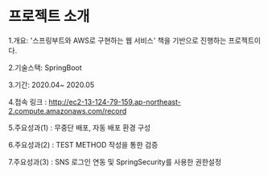# 프로젝트 소개

1.개요: '스프링부트와 AWS로 구현하는 웹 서비스' 책을 기반으로 진행하는 프로젝트이다.

2.기술스택: SpringBoot

3.기간: 2020.04~ 2020.05

4.접속 링크 : http://ec2-13-124-79-159.ap-northeast-2.compute.amazonaws.com/record

5.주요성과(1) : 무중단 배포, 자동 배포 환경 구성
 
6.주요성과(2) : TEST METHOD 작성을 통한 검증

7.주요성과(3) : SNS 로그인 연동 및 SpringSecurity를 사용한 권한설정
